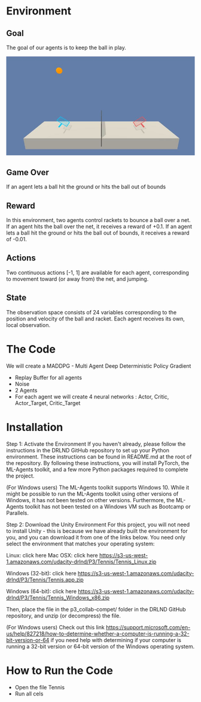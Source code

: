 # Environment

## Goal
The goal of our agents is to keep the ball in play.

![tennis](tennis.JPG)

## Game Over
If an agent lets a ball hit the ground or hits the ball out of bounds

## Reward
In this environment, two agents control rackets to bounce a ball over a net. If an agent hits the ball over the net, it receives a reward of +0.1. If an agent lets a ball hit the ground or hits the ball out of bounds, it receives a reward of -0.01.

## Actions
Two continuous actions [-1, 1] are available for each agent, corresponding to movement toward (or away from) the net, and jumping.

## State
The observation space consists of 24 variables corresponding to the position and velocity of the ball and racket. Each agent receives its own, local observation.

# The Code
We will create a MADDPG -  Multi Agent Deep Deterministic Policy Gradient 
- Replay Buffer for all agents
- Noise
- 2 Agents
- For each agent we will create 4 neural networks : Actor, Critic, Actor_Target, Critic_Target

# Installation
Step 1: Activate the Environment
If you haven't already, please follow the instructions in the DRLND GitHub repository to set up your Python environment. These instructions can be found in README.md at the root of the repository. By following these instructions, you will install PyTorch, the ML-Agents toolkit, and a few more Python packages required to complete the project.

(For Windows users) The ML-Agents toolkit supports Windows 10. While it might be possible to run the ML-Agents toolkit using other versions of Windows, it has not been tested on other versions. Furthermore, the ML-Agents toolkit has not been tested on a Windows VM such as Bootcamp or Parallels.


Step 2: Download the Unity Environment
For this project, you will not need to install Unity - this is because we have already built the environment for you, and you can download it from one of the links below. You need only select the environment that matches your operating system:

Linux: click here
Mac OSX: click here https://s3-us-west-1.amazonaws.com/udacity-drlnd/P3/Tennis/Tennis_Linux.zip

Windows (32-bit): click here https://s3-us-west-1.amazonaws.com/udacity-drlnd/P3/Tennis/Tennis.app.zip

Windows (64-bit): click here https://s3-us-west-1.amazonaws.com/udacity-drlnd/P3/Tennis/Tennis_Windows_x86.zip

Then, place the file in the p3_collab-compet/ folder in the DRLND GitHub repository, and unzip (or decompress) the file.

(For Windows users) Check out this link https://support.microsoft.com/en-us/help/827218/how-to-determine-whether-a-computer-is-running-a-32-bit-version-or-64 if you need help with determining if your computer is running a 32-bit version or 64-bit version of the Windows operating system.

# How to Run the Code
- Open the file Tennis
- Run all cels
